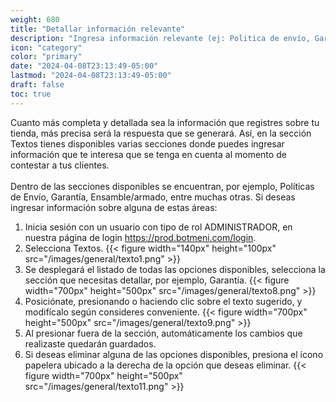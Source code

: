 ```yaml
---
weight: 680
title: "Detallar información relevante"
description: "Ingresa información relevante (ej: Politica de envío, Garantía o Ensamble/armado)"
icon: "category"
color: "primary"
date: "2024-04-08T23:13:49-05:00"
lastmod: "2024-04-08T23:13:49-05:00"
draft: false
toc: true
---
```

Cuanto más completa y detallada sea la información que registres sobre tu tienda, más precisa será la respuesta que se generará.
Así, en la sección Textos tienes disponibles varias secciones donde puedes ingresar información que te interesa que se tenga en cuenta al momento de contestar a tus clientes.<br></br>
Dentro de las secciones disponibles se encuentran, por ejemplo, Políticas de Envío, Garantía, Ensamble/armado, entre muchas otras.
Si deseas ingresar información sobre alguna de estas áreas:
1. Inicia sesión con un usuario con tipo de rol ADMINISTRADOR, en nuestra página de login <https://prod.botmeni.com/login>.
2. Selecciona Textos.
{{< figure width="140px" height="100px" src="/images/general/texto1.png" >}}
3. Se desplegará el listado de todas las opciones disponibles, selecciona la sección que necesitas detallar, por ejemplo, Garantía.
{{< figure width="700px" height="500px" src="/images/general/texto8.png" >}}
4. Posiciónate, presionando o haciendo clic sobre el texto sugerido, y modifícalo según consideres conveniente.
{{< figure width="700px" height="500px" src="/images/general/texto9.png" >}}
5. Al presionar fuera de la sección, automáticamente los cambios que realizaste quedarán guardados.
6. Si deseas eliminar alguna de las opciones disponibles, presiona el ícono papelera ubicado a la derecha de la opción que deseas eliminar.
{{< figure width="700px" height="500px" src="/images/general/texto11.png" >}}